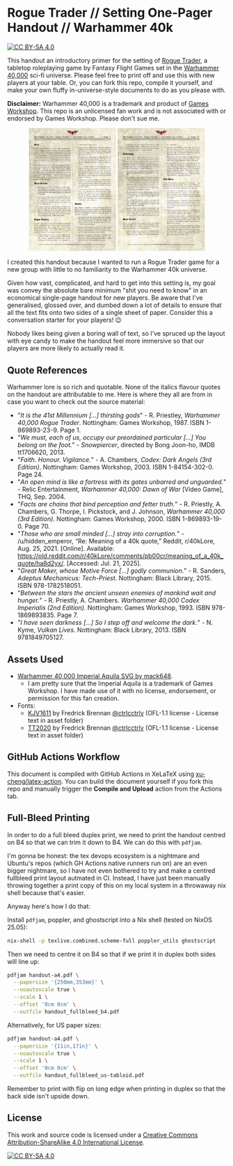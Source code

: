 # Rogue Trader // Setting One-Pager Handout // Warhammer 40k
[![CC BY-SA 4.0][cc-by-sa-shield]][cc-by-sa]

This handout an introductory primer for the setting of [Rogue Trader](https://wh40k.lexicanum.com/wiki/Rogue_Trader_Core_Rulebook), a tabletop roleplaying game by Fantasy Flight Games set in the [Warhammer 40,000](https://en.wikipedia.org/wiki/Warhammer_40,000) sci-fi universe. Please feel free to print off and use this with new players at your table. Or, you can fork this repo, compile it yourself, and make your own fluffy in-universe-style documents to do as you please with.

**Disclaimer:** Warhammer 40,000 is a trademark and product of [Games Workshop](https://www.warhammer.com/en-CA/home). This repo is an unlicensed fan work and is not associated with or endorsed by Games Workshop. Please don't sue me.

<p align="center">
  <img src="sample/thumb-pg1.png" alt="Thumbnail - Page 1" width="200"/>
  <img src="sample/thumb-pg2.png" alt="Thumbnail - Page 2" width="200"/>
</p>

I created this handout because I wanted to run a Rogue Trader game for a new group with little to no familiarity to the Warhammer 40k universe. 

Given how vast, complicated, and hard to get into this setting is, my goal was convey the absolute bare minimum "shit you need to know" in an economical single-page handout for new players. Be aware that I've generalised, glossed over, and dumbed down a lot of details to ensure that all the text fits onto two sides of a single sheet of paper. Consider this a conversation starter for your players! 😉

Nobody likes being given a boring wall of text, so I've spruced up the layout with eye candy to make the handout feel more immersive so that our players are more likely to actually read it.

## Quote References

Warhammer lore is so rich and quotable. None of the italics flavour quotes on the handout are attributable to me. Here is where they all are from in case you want to check out the source material:

- "*It is the 41st Millennium [...] thirsting gods*" - R. Priestley, *Warhammer 40,000 Rogue Trader*. Nottingham: Games Workshop, 1987. ISBN 1-869893-23-9. Page 1.
- "*We must, each of us, occupy our preordained particular [...] You belong on the foot.*" - *Snowpiercer*, directed by Bong Joon-ho, IMDB tt1706620, 2013.
- "*Faith. Honour. Vigilance.*" - A. Chambers, *Codex: Dark Angels (3rd Edition)*. Nottingham: Games Workshop, 2003. ISBN 1-84154-302-0. Page 24.
- "*An open mind is like a fortress with its gates unbarred and unguarded.*" - Relic Entertainment, *Warhammer 40,000: Dawn of War* [Video Game], THQ, Sep. 2004.
- "*Facts are chains that bind perception and fetter truth.*" - R. Priestly, A. Chambers, G. Thorpe, I. Pickstock, and J. Johnson, *Warhammer 40,000 (3rd Edition)*. Nottingham: Games Workshop, 2000. ISBN 1-869893-19-0. Page 70.
- "*Those who are small minded [...] stray into corruption.*" - /u/hidden_emperor, “Re: Meaning of a 40k quote,” Reddit, r/40kLore, Aug. 25, 2021. [Online]. Available: https://old.reddit.com/r/40kLore/comments/pb00cr/meaning_of_a_40k_quote/ha8d2yx/. [Accessed: Jul. 21, 2025].
- "*Great Maker, whose Motive Force [...] godly communion.*" - R. Sanders, *Adeptus Mechanicus: Tech-Priest*. Nottingham: Black Library, 2015. ISBN 978-1782518051.
- "*Between the stars the ancient unseen enemies of mankind wait and hunger.*" - R. Priestly, A. Chambers. *Warhammer 40,000 Codex Imperialis (2nd Edition)*. Nottingham: Games Workshop, 1993. ISBN 978-1869893835. Page 7.
- "*I have seen darkness [...] So I step off and welcome the dark.*" - N. Kyme, *Vulkan Lives*. Nottingham: Black Library, 2013. ISBN 9781849705127.

## Assets Used

- [Warhammer 40,000 Imperial Aquila SVG by mack648](https://seeklogo.com/vector-logo/342858/imperial-aquila).
    - I am pretty sure that the Imperial Aquila is a trademark of Games Workshop. I have made use of it with no license, endorsement, or permission for this fan creation.
- Fonts:
    - [KJV1611](https://github.com/ctrlcctrlv/kjv1611) by Fredrick Brennan [@ctrlcctrlv](https://github.com/ctrlcctrlv) (OFL-1.1 license - License text in asset folder)
    - [TT2020](https://github.com/ctrlcctrlv/TT2020) by Fredrick Brennan [@ctrlcctrlv](https://github.com/ctrlcctrlv) (OFL-1.1 license - License text in asset folder)

## GitHub Actions Workflow

This document is compiled with GitHub Actions in XeLaTeX using [xu-cheng/latex-action](https://github.com/xu-cheng/latex-action). You can build the document yourself if you fork this repo and manually trigger the **Compile and Upload** action from the Actions tab.

## Full-Bleed Printing

In order to do a full bleed duplex print, we need to print the handout centred on B4 so that we can trim it down to B4. We can do this with `pdfjam`.

I'm gonna be honest: the tex devops ecosystem is a nightmare and Ubuntu's repos (which GH Actions native runners run on) are an even bigger nightmare, so I have not even bothered to try and make a centred fullbleed print layout autmated in CI. Instead, I have just been manually throwing together a print copy of this on my local system in a throwaway nix shell because that's easier.

Anyway here's how I do that:

Install `pdfjam`, poppler, and ghostscript into a Nix shell (tested on NixOS 25.05):

```bash
nix-shell -p texlive.combined.scheme-full poppler_utils ghostscript
```

Then we need to centre it on B4 so that if we print it in duplex both sides will line up:

```bash
pdfjam handout-a4.pdf \
  --papersize '{250mm,353mm}' \
  --noautoscale true \
  --scale 1 \
  --offset '0cm 0cm' \
  --outfile handout_fullbleed_b4.pdf
```

Alternatively, for US paper sizes:

```bash
pdfjam handout-a4.pdf \
  --papersize '{11in,17in}' \
  --noautoscale true \
  --scale 1 \
  --offset '0cm 0cm' \
  --outfile handout_fullbleed_us-tabloid.pdf
```

Remember to print with flip on long edge when printing in duplex so that the back side isn't upside down.

## License

This work and source code is licensed under a
[Creative Commons Attribution-ShareAlike 4.0 International License][cc-by-sa].

[![CC BY-SA 4.0][cc-by-sa-image]][cc-by-sa]

[cc-by-sa]: http://creativecommons.org/licenses/by-sa/4.0/
[cc-by-sa-image]: https://licensebuttons.net/l/by-sa/4.0/88x31.png
[cc-by-sa-shield]: https://img.shields.io/badge/License-CC%20BY--SA%204.0-lightgrey.svg

